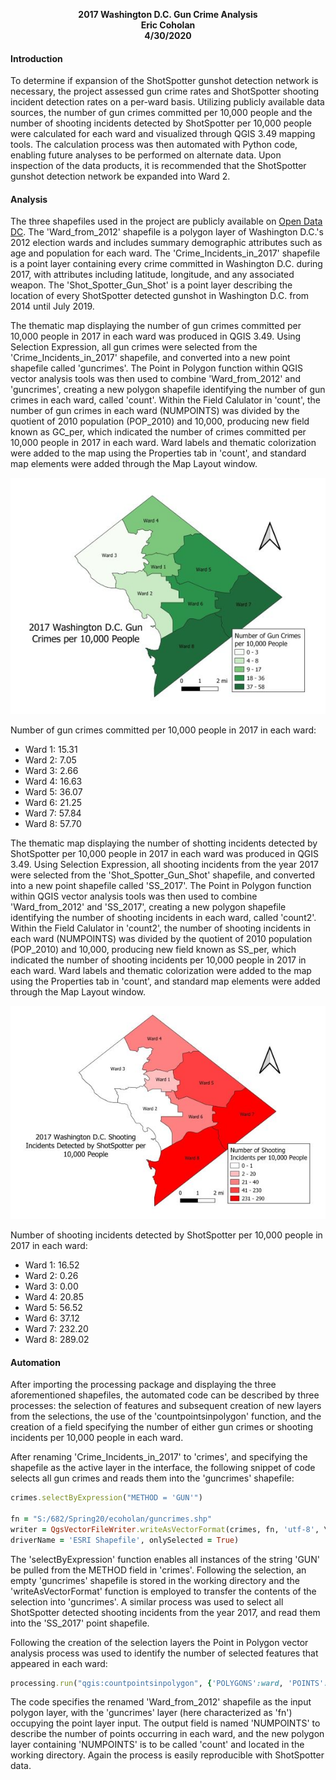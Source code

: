<p align="center">
  <b>2017 Washington D.C. Gun Crime Analysis</b><br>
  <b>Eric Coholan</b><br>
  <b>4/30/2020</b><br>
</p>


#### Introduction
To determine if expansion of the ShotSpotter gunshot detection network is necessary, the project assessed gun crime rates and ShotSpotter shooting incident detection rates on a per-ward basis. Utilizing publicly available data sources, the number of gun crimes committed per 10,000 people and the number of shooting incidents detected by ShotSpotter per 10,000 people were calculated for each ward and visualized through QGIS 3.49 mapping tools. The calculation process was then automated with Python code, enabling future analyses to be performed on alternate data. Upon inspection of the data products, it is recommended that the ShotSpotter gunshot detection network be expanded into Ward 2.

#### Analysis
The three shapefiles used in the project are publicly available on [Open Data DC](http://opendata.dc.gov). The 'Ward_from_2012' shapefile is a polygon layer of Washington D.C.'s 2012 election wards and includes summary demographic attributes such as age and population for each ward. The 'Crime_Incidents_in_2017' shapefile is a point layer containing every crime committed in Washington D.C. during 2017, with attributes including latitude, longitude, and any associated weapon. The 'Shot_Spotter_Gun_Shot' is a point layer describing the location of every ShotSpotter detected gunshot in Washington D.C. from 2014 until July 2019.

The thematic map displaying the number of gun crimes committed per 10,000 people in 2017 in each ward was produced in QGIS 3.49. Using Selection Expression, all gun crimes were selected from the 'Crime_Incidents_in_2017' shapefile, and converted into a new point shapefile called 'guncrimes'. The Point in Polygon function within QGIS vector analysis tools was then used to combine 'Ward_from_2012' and 'guncrimes', creating a new polygon shapefile identifying the number of gun crimes in each ward, called 'count'. Within the Field Calulator in 'count', the number of gun crimes in each ward (NUMPOINTS) was divided by the quotient of 2010 population (POP_2010) and 10,000, producing new field known as GC_per, which indicated the number of crimes committed per 10,000 people in 2017 in each ward. Ward labels and thematic colorization were added to the map using the Properties tab in 'count', and standard map elements were added through the Map Layout window.

<p align="center">
  <kbd>
    <img src="https://github.com/ecoholan/682_Final/blob/master/GC.jpg">
  </kbd>
</p>

Number of gun crimes committed per 10,000 people in 2017 in each ward:
- Ward 1: 15.31
- Ward 2: 7.05
- Ward 3: 2.66
- Ward 4: 16.63
- Ward 5: 36.07
- Ward 6: 21.25
- Ward 7: 57.84
- Ward 8: 57.70

The thematic map displaying the number of shotting incidents detected by ShotSpotter per 10,000 people in 2017 in each ward was produced in QGIS 3.49. Using Selection Expression, all shooting incidents from the year 2017 were selected from the 'Shot_Spotter_Gun_Shot' shapefile, and converted into a new point shapefile called 'SS_2017'. The Point in Polygon function within QGIS vector analysis tools was then used to combine 'Ward_from_2012' and 'SS_2017', creating a new polygon shapefile identifying the number of shooting incidents in each ward, called 'count2'. Within the Field Calulator in 'count2', the number of shooting incidents in each ward (NUMPOINTS) was divided by the quotient of 2010 population (POP_2010) and 10,000, producing new field known as SS_per, which indicated the number of shooting incidents per 10,000 people in 2017 in each ward. Ward labels and thematic colorization were added to the map using the Properties tab in 'count', and standard map elements were added through the Map Layout window.

<p align="center">
  <kbd>
    <img src="https://github.com/ecoholan/682_Final/blob/master/SS.jpg">
  </kbd>
</p>

Number of shooting incidents detected by ShotSpotter per 10,000 people in 2017 in each ward:
- Ward 1: 16.52
- Ward 2: 0.26
- Ward 3: 0.00
- Ward 4: 20.85
- Ward 5: 56.52
- Ward 6: 37.12
- Ward 7: 232.20
- Ward 8: 289.02

#### Automation
After importing the processing package and displaying the three aforementioned shapefiles, the automated code can be described by three processes: the selection of features and subsequent creation of new layers from the selections, the use of the 'countpointsinpolygon' function, and the creation of a field specifying the number of either gun crimes or shooting incidents per 10,000 people in each ward.

After renaming 'Crime_Incidents_in_2017' to 'crimes', and specifying the shapefile as the active layer in the interface, the following snippet of code selects all gun crimes and reads them into the 'guncrimes' shapefile:

```ruby
crimes.selectByExpression("METHOD = 'GUN'")

fn = "S:/682/Spring20/ecoholan/guncrimes.shp"
writer = QgsVectorFileWriter.writeAsVectorFormat(crimes, fn, 'utf-8', \
driverName = 'ESRI Shapefile', onlySelected = True)
```

The 'selectByExpression' function enables all instances of the string 'GUN' be pulled from the METHOD field in 'crimes'. Following the selection, an empty 'guncrimes' shapefile is stored in the working directory and the 'writeAsVectorFormat' function is employed to transfer the contents of the selection into 'guncrimes'. A similar process was used to select all ShotSpotter detected shooting incidents from the year 2017, and read them into the 'SS_2017' point shapefile.

Following the creation of the selection layers the Point in Polygon vector analysis process was used to identify the number of selected features that appeared in each ward:

```ruby
processing.run("qgis:countpointsinpolygon", {'POLYGONS':ward, 'POINTS':fn, 'FIELD':"NUMPOINTS", 'OUTPUT':"S:/682/Spring20/ecoholan/count.shp"})
```
The code specifies the renamed 'Ward_from_2012' shapefile as the input polygon layer, with the 'guncrimes' layer (here characterized as 'fn') occupying the point layer input. The output field is named 'NUMPOINTS' to describe the number of points occurring in each ward, and the new polygon layer containing 'NUMPOINTS' is to be called 'count' and located in the working directory. Again the process is easily reproducible with ShotSpotter data.

